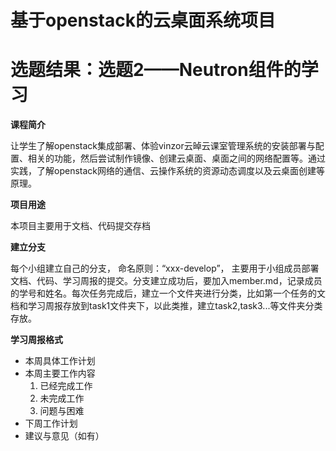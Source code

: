 # 基于openstack的云桌面系统项目

# 选题结果：选题2——Neutron组件的学习

**课程简介**

让学生了解openstack集成部署、体验vinzor云晫云课室管理系统的安装部署与配置、相关的功能，然后尝试制作镜像、创建云桌面、桌面之间的网络配置等。通过实践，了解openstack网络的通信、云操作系统的资源动态调度以及云桌面创建等原理。

**项目用途**

本项目主要用于文档、代码提交存档

**建立分支**

每个小组建立自己的分支， 命名原则：“xxx-develop”， 主要用于小组成员部署文档、代码、学习周报的提交。分支建立成功后，要加入member.md，记录成员的学号和姓名。每次任务完成后，建立一个文件夹进行分类，比如第一个任务的文档和学习周报存放到task1文件夹下，以此类推，建立task2,task3...等文件夹分类存放。

**学习周报格式**

- 本周具体工作计划
- 本周主要工作内容
    1. 已经完成工作
    2. 未完成工作
    3. 问题与困难
- 下周工作计划
- 建议与意见（如有）

